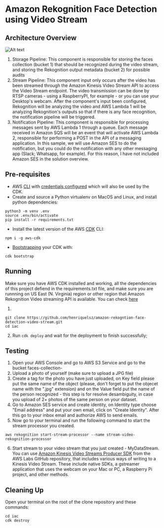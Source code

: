 # Amazon Rekognition Face Detection using Video Stream

## Architecture Overview
![Alt text](https://d195kho0tyqjph.cloudfront.net/Arquitetura-Blogpost.drawio.png "Solution Overview")

1. Storage Pipeline: This component is responsible for storing the faces collection (bucket 1) that should be recognized during the video stream, and storing the Rekognition output metadata (bucket 2) for possible audits
2. Stream Pipeline: This component input only occurs after the video has been streamed through the Amazon Kinesis Video Stream API to access the Video Stream endpoint. The video transmission can be done by RTSP cameras - using a RaspberryPI, for example - or you can use your Desktop's webcam. After the component's input been configured, Rekognition will be analyzing the video and AWS Lambda 1 will be analyzing Rekognition's outputs so that if there is any face recognition, the notification pipeline will be triggered.
3. Notification Pipeline: This component is responsible for processing messages sent by AWS Lambda 1 through a queue. Each message received in Amazon SQS will be an event that will activate AWS Lambda 2, responsible for performing a POST in the API of a messaging application. In this sample, we will use Amazon SES to do the notification, but you could do the notification with any other messaging app (Slack; Whatsapp, for example). For this reason, I have not included Amazon SES in the solution overview.

## Pre-requisites
* AWS [CLI](https://docs.aws.amazon.com/cli/latest/userguide/cli-chap-welcome.html) with [credentials configured](https://docs.aws.amazon.com/cli/latest/userguide/cli-configure-files.html) which will also be used by the CDK.
* Create and source a Python virtualenv on MacOS and Linux, and install python dependencies: 
<pre><code>python3 -m venv .env
source .env/bin/activate
pip install -r requirements.txt
</code></pre>

* Install the latest version of the AWS [CDK](https://docs.aws.amazon.com/cdk/v2/guide/getting_started.html) CLI:
<pre><code>npm i -g aws-cdk</code></pre>
* [Bootstrapping](https://docs.aws.amazon.com/cdk/v2/guide/bootstrapping.html) your CDK with:
<pre><code>cdk bootstrap</code></pre>

## Running
Make sure you have AWS CDK installed and working, all the dependencies of this project defiend in the requirements.txt file, and make sure you are runnning on US East (N. Virginia) region or other region that Amazon Rekognition Video streaming API is available. You can check [here](https://docs.aws.amazon.com/general/latest/gr/rekognition.html)


1.
<pre><code>git clone https://github.com/henriquelsz/amazon-rekogntion-face-detection-video-stream.git
cd iac
</code></pre>
2. Run <code>cdk deploy</code> and wait for the deployment to finish successfully;

## Testing
1. Open your AWS Console and go to AWS S3 Service and go to the bucket faces-collection-<some randon ID>
2. Upload a photo of yourself (make sure to upload a JPG file)
3. Create a tag for the photo you have just uploaded, on Key field please put the same name of the object (please, don't forget to put the objecet name with the ".jpg" extension) and on the Value field put the name of the person recognized - this step is for resolve desambiguity, in case you upload of 2+ photos of the same person on your dataset.
4. Go to Amazon SES service and create identity, on Identity type choose "Email address" and put your own email, click on "Create Identity". After this go to your inbox email and authorize AWS to send emails.
5. Now go to your terminal and run the following command to start the stream processor you created.
<pre><code>aws rekognition start-stream-processor --name stream-video-rekognition-processor</code></pre>
6. Start stream to your video stream that you just created - MyDataStream. You can use [Amazon Kinesis Video Streams Producer SDK](https://github.com/awslabs/amazon-kinesis-video-streams-producer-sdk-cpp#building-from-source) from the AWS Labs GitHub repository, that includes various ways of writing to a Kinesis Video Stream. These include native SDKs, a gstreamer application that uses the webcam on your Mac or PC, a Raspberry Pi project, and other methods.

## Cleaning Up
Open your terminal on the root of the clone repository and these commands:
<pre><code>cd iac
cdk destroy
</code></pre>


